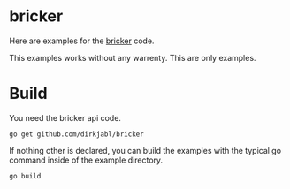 bricker
=======

Here are examples for the [bricker](https://www.github.com/dirkjabl/bricker) code.

This examples works without any warrenty. This are only examples.

# Build

You need the bricker api code.

    go get github.com/dirkjabl/bricker

If nothing other is declared, you can build the examples with the typical go
command inside of the example directory.

    go build
